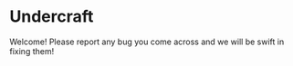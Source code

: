 Undercraft
==========

Welcome! Please report any bug you come across and we will be swift in fixing them!
